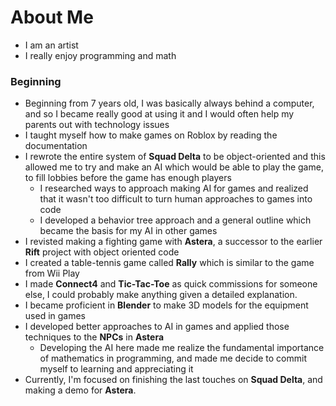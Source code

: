 # About Me
* I am an artist
* I really enjoy programming and math
### Beginning
* Beginning from 7 years old, I was basically always behind a computer, and so I became really good at using it and I would often help my parents out with technology issues
* I taught myself how to make games on Roblox by reading the documentation 
* I rewrote the entire system of **Squad Delta** to be object-oriented and this allowed me to try and make an AI which would be able to play the game, to fill lobbies before the game has enough players
    * I researched ways to approach making AI for games and realized that it wasn't too difficult to turn human approaches to games into code
    * I developed a behavior tree approach and a general outline which became the basis for my AI in other games
* I revisted making a fighting game with **Astera**, a successor to the earlier **Rift** project with object oriented code
* I created a table-tennis game called **Rally** which is similar to the game from Wii Play
* I made **Connect4** and **Tic-Tac-Toe** as quick commissions for someone else, I could probably make anything given a detailed explanation.
*  I became proficient in **Blender** to make 3D models for the equipment used in games
* I developed better approaches to AI in games and applied those techniques to the **NPCs** in **Astera**
    * Developing the AI here made me realize the fundamental importance of mathematics in programming, and made me decide to commit myself to learning and appreciating it 
* Currently, I'm focused on finishing the last touches on **Squad Delta**, and making a demo for **Astera**.
